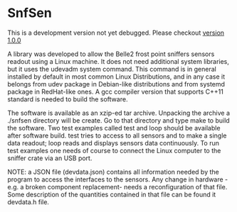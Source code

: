 # SnfSen

This is a development version not yet debugged. Please checkout [version 1.0.0](https://github.com/benignogobbo/SnfSen/tree/1.0.0)

A library was developed to allow the Belle2 frost point sniffers sensors readout using a Linux machine. It does not need additional system libraries, but it uses the udevadm system command. This command is in general installed by default in most common Linux Distributions, and in any case it belongs from udev package in Debian-like distributions and from systemd package in RedHat-like ones. A gcc compiler version that supports C++11 standard is needed to build the software.

The software is available as an xzip-ed tar archive. Unpacking the archive a ./snfsen directory will be create. Go to that directory and type make to build the software. Two test examples called test and loop should be available after software build. test  tries to access to all sensors and to make a single data readout; loop reads and displays sensors data continuously. To run test examples one needs of course to connect the Linux computer to the sniffer crate via an USB port.

NOTE: a JSON file (devdata.json) contains all information needed by the program to access the interfaces to the sensors. Any change in hardware -e.g. a broken component replacement- needs a reconfiguration of that file. Some description of the quantities contained in that file can be found it devdata.h file. 
